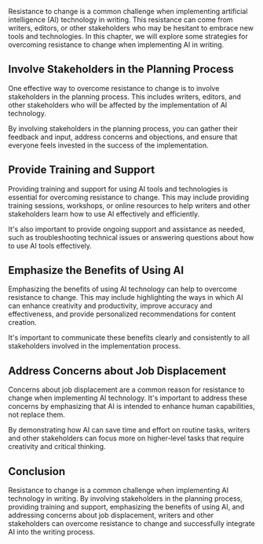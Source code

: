 
Resistance to change is a common challenge when implementing artificial intelligence (AI) technology in writing. This resistance can come from writers, editors, or other stakeholders who may be hesitant to embrace new tools and technologies. In this chapter, we will explore some strategies for overcoming resistance to change when implementing AI in writing.

Involve Stakeholders in the Planning Process
--------------------------------------------

One effective way to overcome resistance to change is to involve stakeholders in the planning process. This includes writers, editors, and other stakeholders who will be affected by the implementation of AI technology.

By involving stakeholders in the planning process, you can gather their feedback and input, address concerns and objections, and ensure that everyone feels invested in the success of the implementation.

Provide Training and Support
----------------------------

Providing training and support for using AI tools and technologies is essential for overcoming resistance to change. This may include providing training sessions, workshops, or online resources to help writers and other stakeholders learn how to use AI effectively and efficiently.

It's also important to provide ongoing support and assistance as needed, such as troubleshooting technical issues or answering questions about how to use AI tools effectively.

Emphasize the Benefits of Using AI
----------------------------------

Emphasizing the benefits of using AI technology can help to overcome resistance to change. This may include highlighting the ways in which AI can enhance creativity and productivity, improve accuracy and effectiveness, and provide personalized recommendations for content creation.

It's important to communicate these benefits clearly and consistently to all stakeholders involved in the implementation process.

Address Concerns about Job Displacement
---------------------------------------

Concerns about job displacement are a common reason for resistance to change when implementing AI technology. It's important to address these concerns by emphasizing that AI is intended to enhance human capabilities, not replace them.

By demonstrating how AI can save time and effort on routine tasks, writers and other stakeholders can focus more on higher-level tasks that require creativity and critical thinking.

Conclusion
----------

Resistance to change is a common challenge when implementing AI technology in writing. By involving stakeholders in the planning process, providing training and support, emphasizing the benefits of using AI, and addressing concerns about job displacement, writers and other stakeholders can overcome resistance to change and successfully integrate AI into the writing process.
